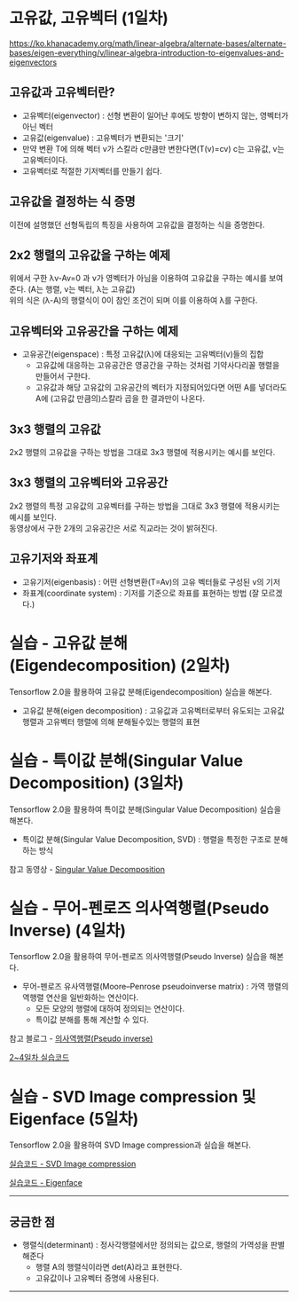 #  고유값, 고유벡터 (1일차)

https://ko.khanacademy.org/math/linear-algebra/alternate-bases/alternate-bases/eigen-everything/v/linear-algebra-introduction-to-eigenvalues-and-eigenvectors

## 고유값과 고유벡터란?

+ 고유벡터(eigenvector) : 선형 변환이 일어난 후에도 방향이 변하지 않는, 영벡터가 아닌 벡터
+ 고유값(eigenvalue) : 고유벡터가 변환되는 '크기'
 + 만약 변환 T에 의해 벡터 v가 스칼라 c만큼만 변한다면(T(v)=cv) c는 고유값, v는 고유벡터이다.
 + 고유벡터로 적절한 기저벡터를 만들기 쉽다.

## 고유값을 결정하는 식 증명

이전에 설명했던 선형독립의 특징을 사용하여 고유값을 결정하는 식을 증명한다.

## 2x2 행렬의 고유값을 구하는 예제

위에서 구한 λv-Av=0 과 v가 영벡터가 아님을 이용하여 고유값을 구하는 예시를 보여준다. (A는 행렬, v는 벡터, λ는 고유값)\
위의 식은 (λ-A)의 행렬식이 0이 참인 조건이 되며 이를 이용하여 λ를 구한다.

## 고유벡터와 고유공간을 구하는 예제

+ 고유공간(eigenspace) : 특정 고유값(λ)에 대응되는 고유벡터(v)들의 집합
  + 고유값에 대응하는 고유공간은 영공간을 구하는 것처럼 기약사다리꼴 행렬을 만들어서 구한다.
  + 고유값과 해당 고유값의 고유공간의 벡터가 지정되어있다면 어떤 A를 넣더라도 A에 (고유값 만큼의)스칼라 곱을 한 결과만이 나온다.

## 3x3 행렬의 고유값

2x2 행렬의 고유값을 구하는 방법을 그대로 3x3 행렬에 적용시키는 예시를 보인다.

## 3x3 행렬의 고유벡터와 고유공간

2x2 행렬의 특정 고유값의 고유벡터를 구하는 방법을 그대로 3x3 행렬에 적용시키는 예시를 보인다.\
동영상에서 구한 2개의 고유공간은 서로 직교라는 것이 밝혀진다.

## 고유기저와 좌표계

+ 고유기저(eigenbasis) : 어떤 선형변환(T=Av)의 고유 벡터들로 구성된 v의 기저
+ 좌표계(coordinate system) : 기저를 기준으로 좌표를 표현하는 방법 (잘 모르겠다.)

# 실습 - 고유값 분해(Eigendecomposition) (2일차)

Tensorflow 2.0을 활용하여 고유값 분해(Eigendecomposition) 실습을 해본다.

+ 고유값 분해(eigen decomposition) : 고유값과 고유벡터로부터 유도되는 고유값 행렬과 고유벡터 행렬에 의해 분해될수있는 행렬의 표현

# 실습 - 특이값 분해(Singular Value Decomposition) (3일차)

Tensorflow 2.0을 활용하여 특이값 분해(Singular Value Decomposition) 실습을 해본다.

+ 특이값 분해(Singular Value Decomposition, SVD) : 행렬을 특정한 구조로 분해하는 방식

참고 동영상 - [Singular Value Decomposition](https://www.youtube.com/watch?v=cq5qlYtnLoY)

# 실습 - 무어-펜로즈 의사역행렬(Pseudo Inverse) (4일차)

Tensorflow 2.0을 활용하여 무어-펜로즈 의사역행렬(Pseudo Inverse) 실습을 해본다.

+ 무어-펜로즈 유사역행렬(Moore–Penrose pseudoinverse matrix) : 가역 행렬의 역행렬 연산을 일반화하는 연산이다.
  + 모든 모양의 행렬에 대하여 정의되는 연산이다.
  + 특이값 분해를 통해 계산할 수 있다.

참고 블로그 - [의사역행렬(Pseudo inverse)](https://bskyvision.com/256)

[2~4일차 실습코드](https://colab.research.google.com/drive/1r7s7tKVoylQXGldLridqX1MdBpQ3IJSa)

# 실습 - SVD Image compression 및 Eigenface (5일차)
 
Tensorflow 2.0을 활용하여 SVD Image compression과  실습을 해본다.

[실습코드 - SVD Image compression](https://colab.research.google.com/drive/1KM4j26dCH9Zgq0oJkY7lg_CEsW6oQ5jN)

[실습코드 - Eigenface](https://colab.research.google.com/drive/1K-gUxAEhasjuCOE4fbfDrEVNo0lVlI6i)

---

## 궁금한 점

+ 행렬식(determinant) : 정사각행렬에서만 정의되는 값으로, 행렬의 가역성을 판별해준다
  + 행렬 A의 행렬식이라면 det(A)라고 표현한다.
  + 고유값이나 고유벡터 증명에 사용된다.


---
